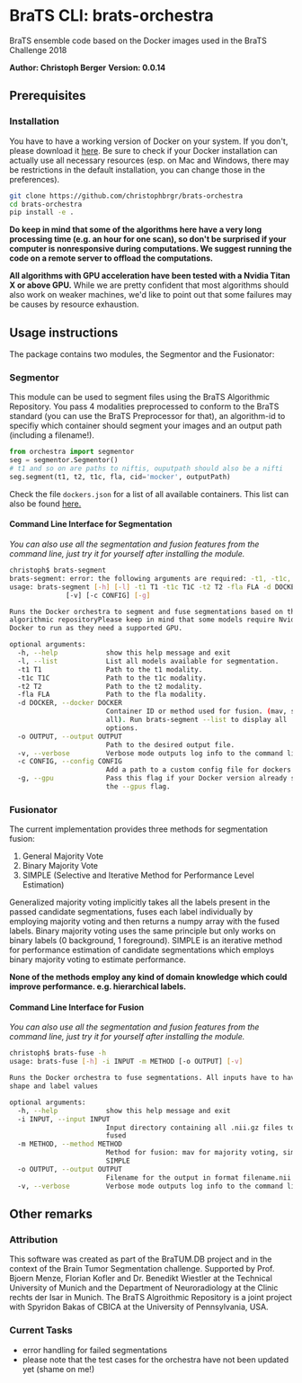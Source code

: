 # BraTS CLI: brats-orchestra

BraTS ensemble code based on the Docker images used in the BraTS Challenge 2018

**Author: Christoph Berger**
**Version: 0.0.14**

## Prerequisites

### Installation

You have to have a working version of Docker on your system. If you don't, please download it [here](https://docs.docker.com/install/). Be sure to check if your Docker installation can actually use all necessary resources (esp. on Mac and Windows, there may be restrictions in the default installation, you can change those in the preferences).

```bash
git clone https://github.com/christophbrgr/brats-orchestra
cd brats-orchestra
pip install -e .
```

**Do keep in mind that some of the algorithms here have a very long processing time (e.g. an hour for one scan), so don't be surprised if your computer is nonresponsive during computations. We suggest running the code on a remote server to offload the computations.**

**All algorithms with GPU acceleration have been tested with a Nvidia Titan X or above GPU.** While we are pretty confident that most algorithms should also work on weaker machines, we'd like to point out that some failures may be causes by resource exhaustion.

## Usage instructions

The package contains two modules, the Segmentor and the Fusionator:

### Segmentor

This module can be used to segment files using the BraTS Algorithmic Repository. You pass 4 modalities preprocessed to conform to the BraTS standard (you can use the BraTS Preprocessor for that), an algorithm-id to specifiy which container should segment your images and an output path (including a filename!).

```python
from orchestra import segmentor
seg = segmentor.Segmentor()
# t1 and so on are paths to niftis, ouputpath should also be a nifti
seg.segment(t1, t2, t1c, fla, cid='mocker', outputPath)
```

Check the file `dockers.json` for a list of all available containers. This list can also be found [here.](https://github.com/BraTS/Instructions/blob/master/Repository_Links.md#brats-2018)

#### Command Line Interface for Segmentation

*You can also use all the segmentation and fusion features from the command line, just try it for yourself after installing the module.*

```bash
christoph$ brats-segment
brats-segment: error: the following arguments are required: -t1, -t1c, -t2, -fla, -d/--docker, -o/--output
usage: brats-segment [-h] [-l] -t1 T1 -t1c T1C -t2 T2 -fla FLA -d DOCKER -o OUTPUT
              [-v] [-c CONFIG] [-g]

Runs the Docker orchestra to segment and fuse segmentations based on theBraTS
algorithmic repositoryPlease keep in mind that some models require Nvidia-
Docker to run as they need a supported GPU.

optional arguments:
  -h, --help            show this help message and exit
  -l, --list            List all models available for segmentation.
  -t1 T1                Path to the t1 modality.
  -t1c T1C              Path to the t1c modality.
  -t2 T2                Path to the t2 modality.
  -fla FLA              Path to the fla modality.
  -d DOCKER, --docker DOCKER
                        Container ID or method used for fusion. (mav, simple,
                        all). Run brats-segment --list to display all
                        options.
  -o OUTPUT, --output OUTPUT
                        Path to the desired output file.
  -v, --verbose         Verbose mode outputs log info to the command line.
  -c CONFIG, --config CONFIG
                        Add a path to a custom config file for dockers here.
  -g, --gpu             Pass this flag if your Docker version already supports
                        the --gpus flag.
```

### Fusionator

The current implementation provides three methods for segmentation fusion:

1. General Majority Vote
2. Binary Majority Vote
3. SIMPLE (Selective and Iterative Method for Performance Level Estimation)

Generalized majority voting implicitly takes all the labels present in the passed candidate segmentations, fuses each label individually by employing majority voting and then returns a numpy array with the fused labels.
Binary majority voting uses the same principle but only works on binary labels (0 background, 1 foreground).
SIMPLE is an iterative method for performance estimation of candidate segmentations which employs binary majority voting to estimate performance.

**None of the methods employ any kind of domain knowledge which could improve performance. e.g. hierarchical labels.**

#### Command Line Interface for Fusion

*You can also use all the segmentation and fusion features from the command line, just try it for yourself after installing the module.*

```bash
christoph$ brats-fuse -h
usage: brats-fuse [-h] -i INPUT -m METHOD [-o OUTPUT] [-v]

Runs the Docker orchestra to fuse segmentations. All inputs have to have equal
shape and label values

optional arguments:
  -h, --help            show this help message and exit
  -i INPUT, --input INPUT
                        Input directory containing all .nii.gz files to be
                        fused
  -m METHOD, --method METHOD
                        Method for fusion: mav for majority voting, simple for
                        SIMPLE
  -o OUTPUT, --output OUTPUT
                        Filename for the output in format filename.nii.gz
  -v, --verbose         Verbose mode outputs log info to the command line.
```

## Other remarks

### Attribution

This software was created as part of the BraTUM.DB project and in the context of the Brain Tumor Segmentation challenge. Supported by Prof. Bjoern Menze, Florian Kofler and Dr. Benedikt Wiestler at the Technical University of Munich and the Department of Neuroradiology at the Clinic rechts der Isar in Munich. The BraTS Algroithmic Repository is a joint project with Spyridon Bakas of CBICA at the University of Pennsylvania, USA.

### Current Tasks

- error handling for failed segmentations
- please note that the test cases for the orchestra have not been updated yet (shame on me!)
